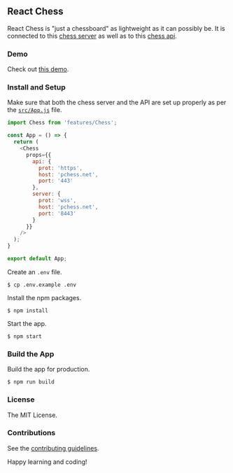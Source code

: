 ## React Chess

React Chess is "just a chessboard" as lightweight as it can possibly be. It is connected to this [chess server](https://github.com/chesslablab/chess-server) as well as to this [chess api](https://github.com/chesslablab/chess-api).

### Demo

Check out [this demo](https://www.chesslablab.com/).

### Install and Setup

Make sure that both the chess server and the API are set up properly as per the [`src/App.js`](https://github.com/chesslablab/react-chess/blob/master/src/App.js) file.

```js
import Chess from 'features/Chess';

const App = () => {
  return (
    <Chess
      props={{
        api: {
          prot: 'https',
          host: 'pchess.net',
          port: '443'
        },
        server: {
          prot: 'wss',
          host: 'pchess.net',
          port: '8443'
        }
      }}
    />
  );
}

export default App;
```

Create an `.env` file.

```
$ cp .env.example .env
```

Install the npm packages.

```
$ npm install
```

Start the app.

```
$ npm start
```

### Build the App

Build the app for production.

```
$ npm run build
```

### License

The MIT License.

### Contributions

See the [contributing guidelines](https://github.com/chesslablab/redux-chess/blob/master/CONTRIBUTING.md).

Happy learning and coding!
